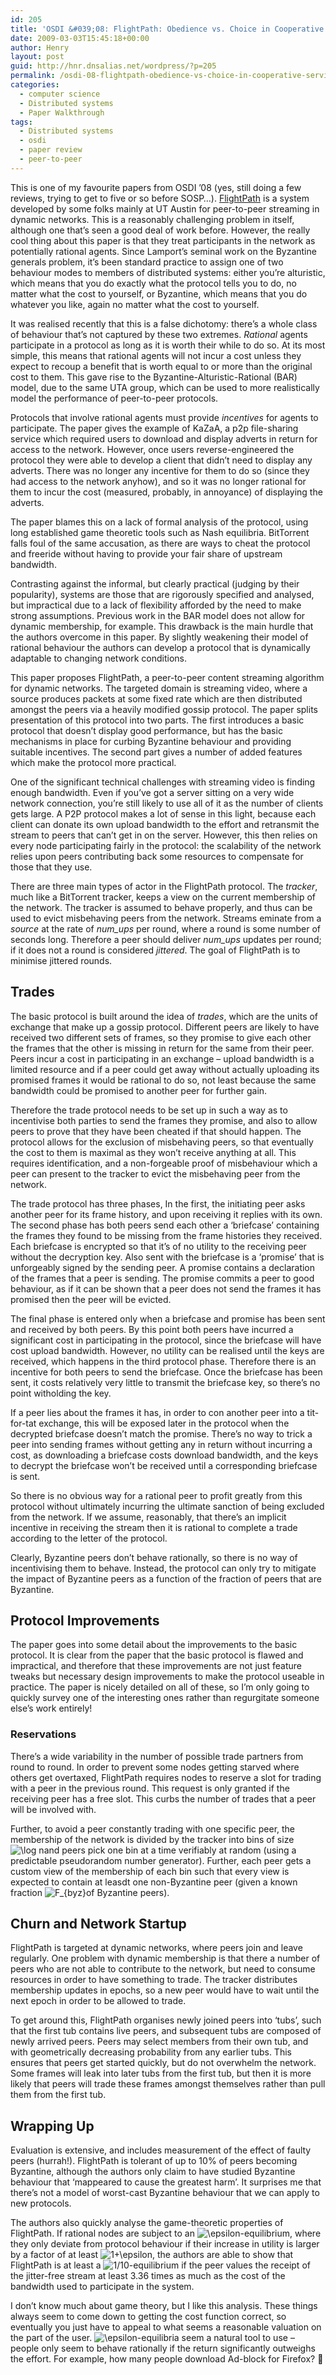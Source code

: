```yaml
---
id: 205
title: 'OSDI &#039;08: FlightPath: Obedience vs. Choice in Cooperative Services'
date: 2009-03-03T15:45:18+00:00
author: Henry
layout: post
guid: http://hnr.dnsalias.net/wordpress/?p=205
permalink: /osdi-08-flightpath-obedience-vs-choice-in-cooperative-services/
categories:
  - computer science
  - Distributed systems
  - Paper Walkthrough
tags:
  - Distributed systems
  - osdi
  - paper review
  - peer-to-peer
---
```

This is one of my favourite papers from OSDI &#8217;08 (yes, still doing a few reviews, trying to get to five or so before SOSP&#8230;). [FlightPath](http://www.usenix.org/events/osdi08/tech/full_papers/li_h/li_h.pdf) is a system developed by some folks mainly at UT Austin for peer-to-peer streaming in dynamic networks. This is a reasonably challenging problem in itself, although one that&#8217;s seen a good deal of work before. However, the really cool thing about this paper is that they treat participants in the network as potentially rational agents. Since Lamport&#8217;s seminal work on the Byzantine generals problem, it&#8217;s been standard practice to assign one of two behaviour modes to members of distributed systems: either you&#8217;re alturistic, which means that you do exactly what the protocol tells you to do, no matter what the cost to yourself, or Byzantine, which means that you do whatever you like, again no matter what the cost to yourself.

It was realised recently that this is a false dichotomy: there&#8217;s a whole class of behaviour that&#8217;s not captured by these two extremes. _Rational_ agents participate in a protocol as long as it is worth their while to do so. At its most simple, this means that rational agents will not incur a cost unless they expect to recoup a benefit that is worth equal to or more than the original cost to them. This gave rise to the Byzantine-Alturistic-Rational (BAR) model, due to the same UTA group, which can be used to more realistically model the performance of peer-to-peer protocols.
  
<!--more-->


  
Protocols that involve rational agents must provide _incentives_ for agents to participate. The paper gives the example of KaZaA, a p2p file-sharing service which required users to download and display adverts in return for access to the network. However, once users reverse-engineered the protocol they were able to develop a client that didn&#8217;t need to display any adverts. There was no longer any incentive for them to do so (since they had access to the network anyhow), and so it was no longer rational for them to incur the cost (measured, probably, in annoyance) of displaying the adverts.

The paper blames this on a lack of formal analysis of the protocol, using long established game theoretic tools such as Nash equilibria. BitTorrent falls foul of the same accusation, as there are ways to cheat the protocol and freeride without having to provide your fair share of upstream bandwidth.

Contrasting against the informal, but clearly practical (judging by their popularity), systems are those that are rigorously specified and analysed, but impractical due to a lack of flexibility afforded by the need to make strong assumptions. Previous work in the BAR model does not allow for dynamic membership, for example. This drawback is the main hurdle that the authors overcome in this paper. By slightly weakening their model of rational behaviour the authors can develop a protocol that is dynamically adaptable to changing network conditions.

This paper proposes FlightPath, a peer-to-peer content streaming algorithm for dynamic networks. The targeted domain is streaming video, where a source produces packets at some fixed rate which are then distributed amongst the peers via a heavily modified gossip protocol. The paper splits presentation of this protocol into two parts. The first introduces a basic protocol that doesn&#8217;t display good performance, but has the basic mechanisms in place for curbing Byzantine behaviour and providing suitable incentives. The second part gives a number of added features which make the protocol more practical.

One of the significant technical challenges with streaming video is finding enough bandwidth. Even if you&#8217;ve got a server sitting on a very wide network connection, you&#8217;re still likely to use all of it as the number of clients gets large. A P2P protocol makes a lot of sense in this light, because each client can donate its own upload bandwidth to the effort and retransmit the stream to peers that can&#8217;t get in on the server. However, this then relies on every node participating fairly in the protocol: the scalability of the network relies upon peers contributing back some resources to compensate for those that they use.

There are three main types of actor in the FlightPath protocol. The _tracker_, much like a BitTorrent tracker, keeps a view on the current membership of the network. The tracker is assumed to behave properly, and thus can be used to evict misbehaving peers from the network. Streams eminate from a _source_ at the rate of _num_ups_ per round, where a round is some number of seconds long. Therefore a peer should deliver _num_ups_ updates per round; if it does not a round is considered _jittered_. The goal of FlightPath is to minimise jittered rounds.

## Trades

The basic protocol is built around the idea of _trades_, which are the units of exchange that make up a gossip protocol. Different peers are likely to have received two different sets of frames, so they promise to give each other the frames that the other is missing in return for the same from their peer. Peers incur a cost in participating in an exchange &#8211; upload bandwidth is a limited resource and if a peer could get away without actually uploading its promised frames it would be rational to do so, not least because the same bandwidth could be promised to another peer for further gain.

Therefore the trade protocol needs to be set up in such a way as to incentivise both parties to send the frames they promise, and also to allow peers to prove that they have been cheated if that should happen. The protocol allows for the exclusion of misbehaving peers, so that eventually the cost to them is maximal as they won&#8217;t receive anything at all. This requires identification, and a non-forgeable proof of misbehaviour which a peer can present to the tracker to evict the misbehaving peer from the network.

The trade protocol has three phases, In the first, the initiating peer asks another peer for its frame history, and upon receiving it replies with its own. The second phase has both peers send each other a &#8216;briefcase&#8217; containing the frames they found to be missing from the frame histories they received. Each briefcase is encrypted so that it&#8217;s of no utility to the receiving peer without the decryption key. Also sent with the briefcase is a &#8216;promise&#8217; that is unforgeably signed by the sending peer. A promise contains a declaration of the frames that a peer is sending. The promise commits a peer to good behaviour, as if it can be shown that a peer does not send the frames it has promised then the peer will be evicted.

The final phase is entered only when a briefcase and promise has been sent and received by both peers. By this point both peers have incurred a significant cost in participating in the protocol, since the briefcase will have cost upload bandwidth. However, no utility can be realised until the keys are received, which happens in the third protocol phase. Therefore there is an incentive for both peers to send the briefcase. Once the briefcase has been sent, it costs relatively very little to transmit the briefcase key, so there&#8217;s no point witholding the key.

If a peer lies about the frames it has, in order to con another peer into a tit-for-tat exchange, this will be exposed later in the protocol when the decrypted briefcase doesn&#8217;t match the promise. There&#8217;s no way to trick a peer into sending frames without getting any in return without incurring a cost, as downloading a briefcase costs download bandwidth, and the keys to decrypt the briefcase won&#8217;t be received until a corresponding briefcase is sent.

So there is no obvious way for a rational peer to profit greatly from this protocol without ultimately incurring the ultimate sanction of being excluded from the network. If we assume, reasonably, that there&#8217;s an implicit incentive in receiving the stream then it is rational to complete a trade according to the letter of the protocol.

Clearly, Byzantine peers don&#8217;t behave rationally, so there is no way of incentivising them to behave. Instead, the protocol can only try to mitigate the impact of Byzantine peers as a function of the fraction of peers that are Byzantine.

## Protocol Improvements

The paper goes into some detail about the improvements to the basic protocol. It is clear from the paper that the basic protocol is flawed and impractical, and therefore that these improvements are not just feature tweaks but necessary design improvements to make the protocol useable in practice. The paper is nicely detailed on all of these, so I&#8217;m only going to quickly survey one of the interesting ones rather than regurgitate someone else&#8217;s work entirely!

### Reservations

There&#8217;s a wide variability in the number of possible trade partners from round to round. In order to prevent some nodes getting starved where others get overtaxed, FlightPath requires nodes to reserve a slot for trading with a peer in the previous round. This request is only granted if the receiving peer has a free slot. This curbs the number of trades that a peer will be involved with.

Further, to avoid a peer constantly trading with one specific peer, the membership of the network is divided by the tracker into bins of size  <img src='http://s0.wp.com/latex.php?latex=%5Clog+n&#038;bg=ffffff&#038;fg=000000&#038;s=0' alt='\log n' title='\log n' class='latex' />and peers pick one bin at a time verifiably at random (using a predictable pseudorandom number generator). Further, each peer gets a custom view of the membership of each bin such that every view is expected to contain at leasdt one non-Byzantine peer (given a known fraction  <img src='http://s0.wp.com/latex.php?latex=F_%7Bbyz%7D&#038;bg=ffffff&#038;fg=000000&#038;s=0' alt='F_{byz}' title='F_{byz}' class='latex' />of Byzantine peers).

## Churn and Network Startup

FlightPath is targeted at dynamic networks, where peers join and leave regularly. One problem with dynamic membership is that there a number of peers who are not able to contribute to the network, but need to consume resources in order to have something to trade. The tracker distributes membership updates in epochs, so a new peer would have to wait until the next epoch in order to be allowed to trade.

To get around this, FlightPath organises newly joined peers into &#8216;tubs&#8217;, such that the first tub contains live peers, and subsequent tubs are composed of newly arrived peers. Peers may select members from their own tub, and with geometrically decreasing probability from any earlier tubs. This ensures that peers get started quickly, but do not overwhelm the network. Some frames will leak into later tubs from the first tub, but then it is more likely that peers will trade these frames amongst themselves rather than pull them from the first tub.

## Wrapping Up

Evaluation is extensive, and includes measurement of the effect of faulty peers (hurrah!). FlightPath is tolerant of up to 10% of peers becoming Byzantine, although the authors only claim to have studied Byzantine behaviour that &#8216;mappeared to cause the greatest harm&#8217;. It surprises me that there&#8217;s not a model of worst-cast Byzantine behaviour that we can apply to new protocols.

The authors also quickly analyse the game-theoretic properties of FlightPath. If rational nodes are subject to an <img src='http://s0.wp.com/latex.php?latex=%5Cepsilon&#038;bg=ffffff&#038;fg=000000&#038;s=0' alt='\epsilon' title='\epsilon' class='latex' />-equilibrium, where they only deviate from protocol behaviour if their increase in utility is larger by a factor of at least <img src='http://s0.wp.com/latex.php?latex=1%2B%5Cepsilon&#038;bg=ffffff&#038;fg=000000&#038;s=0' alt='1+\epsilon' title='1+\epsilon' class='latex' />, the authors are able to show that FlightPath is at least a <img src='http://s0.wp.com/latex.php?latex=1%2F10&#038;bg=ffffff&#038;fg=000000&#038;s=0' alt='1/10' title='1/10' class='latex' />-equilibrium if the peer values the receipt of the jitter-free stream at least 3.36 times as much as the cost of the bandwidth used to participate in the system.

I don&#8217;t know much about game theory, but I like this analysis. These things always seem to come down to getting the cost function correct, so eventually you just have to appeal to what seems a reasonable valuation on the part of the user. <img src='http://s0.wp.com/latex.php?latex=%5Cepsilon&#038;bg=ffffff&#038;fg=000000&#038;s=0' alt='\epsilon' title='\epsilon' class='latex' />-equilibria seem a natural tool to use &#8211; people only seem to behave rationally if the return significantly outweighs the effort. For example, how many people download Ad-block for Firefox? 🙂